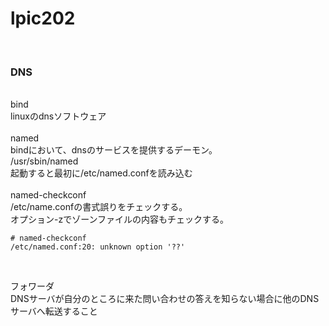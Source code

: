 <h1>lpic202</h1><br>

<h3>DNS</h3>
<br>
bind<br>
linuxのdnsソフトウェア<br><br>
named<br>
bindにおいて、dnsのサービスを提供するデーモン。<br>
/usr/sbin/named<br>
起動すると最初に/etc/named.confを読み込む<br><br>
named-checkconf<br>
/etc/name.confの書式誤りをチェックする。<br>
オプション-zでゾーンファイルの内容もチェックする。<br>

```
# named-checkconf
/etc/named.conf:20: unknown option '??'
```

<br>

フォワーダ  
DNSサーバが自分のところに来た問い合わせの答えを知らない場合に他のDNSサーバへ転送すること<br><br>
